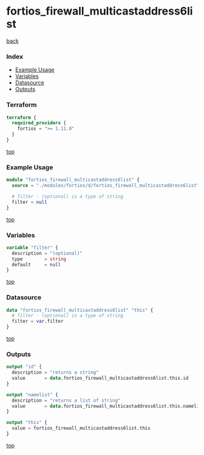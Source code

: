 # fortios_firewall_multicastaddress6list

[back](../fortios.md)

### Index

- [Example Usage](#example-usage)
- [Variables](#variables)
- [Datasource](#datasource)
- [Outputs](#outputs)

### Terraform

```terraform
terraform {
  required_providers {
    fortios = ">= 1.11.0"
  }
}
```

[top](#index)

### Example Usage

```terraform
module "fortios_firewall_multicastaddress6list" {
  source = "./modules/fortios/d/fortios_firewall_multicastaddress6list"

  # filter - (optional) is a type of string
  filter = null
}
```

[top](#index)

### Variables

```terraform
variable "filter" {
  description = "(optional)"
  type        = string
  default     = null
}
```

[top](#index)

### Datasource

```terraform
data "fortios_firewall_multicastaddress6list" "this" {
  # filter - (optional) is a type of string
  filter = var.filter
}
```

[top](#index)

### Outputs

```terraform
output "id" {
  description = "returns a string"
  value       = data.fortios_firewall_multicastaddress6list.this.id
}

output "namelist" {
  description = "returns a list of string"
  value       = data.fortios_firewall_multicastaddress6list.this.namelist
}

output "this" {
  value = fortios_firewall_multicastaddress6list.this
}
```

[top](#index)